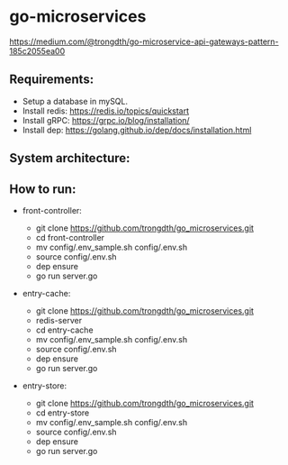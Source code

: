 # go-microservices
https://medium.com/@trongdth/go-microservice-api-gateways-pattern-185c2055ea00

## Requirements:

- Setup a database in mySQL.
- Install redis: https://redis.io/topics/quickstart
- Install gRPC: https://grpc.io/blog/installation/
- Install dep: https://golang.github.io/dep/docs/installation.html

## System architecture:


## How to run:

- front-controller:
    + git clone https://github.com/trongdth/go_microservices.git
    + cd front-controller
    + mv config/.env_sample.sh config/.env.sh
    + source config/.env.sh
    + dep ensure
    + go run server.go

- entry-cache:
    + git clone https://github.com/trongdth/go_microservices.git
    + redis-server
    + cd entry-cache
    + mv config/.env_sample.sh config/.env.sh
    + source config/.env.sh
    + dep ensure
    + go run server.go

- entry-store:
    + git clone https://github.com/trongdth/go_microservices.git
    + cd entry-store
    + mv config/.env_sample.sh config/.env.sh
    + source config/.env.sh
    + dep ensure
    + go run server.go
